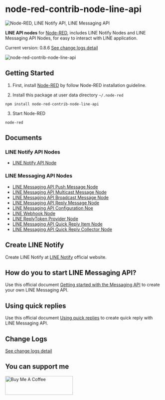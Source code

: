 # node-red-contrib-node-line-api

![Node-RED, LINE Notify API, LINE Messaging API](https://user-images.githubusercontent.com/43282496/160283800-ce97f39b-07d7-4305-87b8-bb0223eb4a2a.png)

**LINE API nodes** for <a href="https://nodered.org/" target="_blank">Node-RED</a>, includes LINE Notify Nodes and LINE Messaging API Nodes, for easy to interact with LINE application.

Current version: 0.8.6 [See change logs detail](https://github.com/jatu-studiobox/node-red-contrib-node-line-api/wiki/Change-Logs)

![node-red-contrib-node-line-api](https://user-images.githubusercontent.com/43282496/163944021-99bb0760-79a4-40af-ae0a-1498a2964169.png)

## Getting Started
1. First, install <a href="https://nodered.org/docs/getting-started/local" target="_blank">Node-RED</a> by follow Node-RED installation guideline.

2. Install this package at user data directory `~/.node-red`

```
npm install node-red-contrib-node-line-api
```

3. Start Node-RED 

```
node-red
```

## Documents

### LINE Notify API Nodes
* [LINE Notify API Node](https://github.com/jatu-studiobox/node-red-contrib-node-line-api/wiki/LINE-Notify-API-Node)

### LINE Messaging API Nodes
* [LINE Messaging API Push Message Node](https://github.com/jatu-studiobox/node-red-contrib-node-line-api/wiki/LINE-Message-API-Push-Message-Node)
* [LINE Messaging API Multicast Message Node](https://github.com/jatu-studiobox/node-red-contrib-node-line-api/wiki/LINE-Message-API-Multicast-Message-Node)
* [LINE Messaging API Broadcast Message Node](https://github.com/jatu-studiobox/node-red-contrib-node-line-api/wiki/LINE-Message-API-Broadcast-Message-Node)
* [LINE Messaging API Reply Message Node](https://github.com/jatu-studiobox/node-red-contrib-node-line-api/wiki/LINE-Message-API-Reply-Message-Node)
* [LINE Messaging API Configuration Noe](https://github.com/jatu-studiobox/node-red-contrib-node-line-api/wiki/LINE-Messaging-API-Configuration-Node)
* [LINE Webhook Node](https://github.com/jatu-studiobox/node-red-contrib-node-line-api/wiki/LINE-Webhook-Node)
* [LINE ReplyToken Provider Node](https://github.com/jatu-studiobox/node-red-contrib-node-line-api/wiki/LINE-ReplyToken-Provider-Node)
* [LINE Messaging API Quick Reply Item Node](https://github.com/jatu-studiobox/node-red-contrib-node-line-api/wiki/LINE-Message-API-Quick-Reply-Item-Node)
* [LINE Messaging API Quick Reply Collector Node](https://github.com/jatu-studiobox/node-red-contrib-node-line-api/wiki/LINE-Message-API-Quick-Reply-Collector-Node)

## Create LINE Notify
Create LINE Notify at <a href="https://notify-bot.line.me/" target="_blank">LINE Notify</a> official website.

## How do you to start LINE Messaging API?
Use this official document <a href="https://developers.line.biz/en/docs/messaging-api/getting-started/" target="_blank">Getting started with the Messaging API</a> to create your own LINE Messaging API.

## Using quick replies
Use this official document <a href="https://developers.line.biz/en/docs/messaging-api/using-quick-reply/" target="_blank">Using quick replies</a> to create quick reply with LINE Messaging API.

## Change Logs
[See change logs detail](https://github.com/jatu-studiobox/node-red-contrib-node-line-api/wiki/Change-Logs)

## You can support me

<a href="https://www.buymeacoffee.com/innostudioj" target="_blank"><img src="https://cdn.buymeacoffee.com/buttons/v2/default-yellow.png" alt="Buy Me A Coffee" style="height: 60px !important;width: 217px !important;" width="217" height="60"></a>
